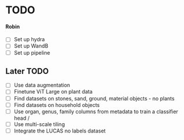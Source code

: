 # TODO

#### Robin
- [ ] Set up hydra
- [ ] Set up WandB
- [ ] Set up pipeline

## Later TODO
- [ ] Use data augmentation
- [ ] Finetune ViT Large on plant data
- [ ] Find datasets on stones, sand, ground, material objects - no plants
- [ ] Find datasets on household objects
- [ ] Use organ, genus, family columns from metadata to train a classifier head / 
- [ ] Use multi-scale tiling
- [ ] Integrate the LUCAS no labels dataset
